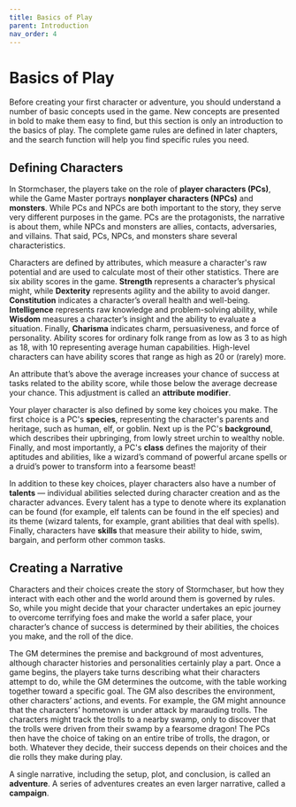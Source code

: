 ```yaml
---
title: Basics of Play
parent: Introduction
nav_order: 4
---
```


# Basics of Play
Before creating your first character or adventure, you should understand a number of basic concepts used in the game. New concepts are presented in bold to make them easy to find, but this section is only an introduction to the basics of play. The complete game rules are defined in later chapters, and the search function will help you find specific rules you need.

## Defining Characters
In Stormchaser, the players take on the role of **player characters (PCs)**, while the Game Master portrays **nonplayer characters (NPCs)** and **monsters**. While PCs and NPCs are both important to the story, they serve very different purposes in the game. PCs are the protagonists, the narrative is about them, while NPCs and monsters are allies, contacts, adversaries, and villains. That said, PCs, NPCs, and monsters share several characteristics.

Characters are defined by attributes, which measure a character's raw potential and are used to calculate most of their other statistics. There are six ability scores in the game. **Strength** represents a character’s physical might, while **Dexterity** represents agility and the ability to avoid danger. **Constitution** indicates a character’s overall health and well-being. **Intelligence** represents raw knowledge and problem-solving ability, while **Wisdom** measures a character’s insight and the ability to evaluate a situation. Finally, **Charisma** indicates charm, persuasiveness, and force of personality. Ability scores for ordinary folk range from as low as 3 to as high as 18, with 10 representing average human capabilities. High-level characters can have ability scores that range as high as 20 or (rarely) more.

An attribute that’s above the average increases your chance of success at tasks related to the ability score, while those below the average decrease your chance. This adjustment is called an **attribute modifier**.

Your player character is also defined by some key choices you make. The first choice is a PC's **species**, representing the character's parents and heritage, such as human, elf, or goblin. Next up is the PC's **background**, which describes their upbringing, from lowly street urchin to wealthy noble. Finally, and most importantly, a PC's **class** defines the majority of their aptitudes and abilities, like a wizard’s command of powerful arcane spells or a druid’s power to transform into a fearsome beast!

In addition to these key choices, player characters also have a number of **talents** — individual abilities selected during character creation and as the character advances. Every talent has a type to denote where its explanation can be found (for example, elf talents can be found in the elf species) and its theme (wizard talents, for example, grant abilities that deal with spells). Finally, characters have **skills** that measure their ability to hide, swim, bargain, and perform other common tasks.

## Creating a Narrative
Characters and their choices create the story of Stormchaser, but how they interact with each other and the world around them is governed by rules. So, while you might decide that your character undertakes an epic journey to overcome terrifying foes and make the world a safer place, your character’s chance of success is determined by their abilities, the choices you make, and the roll of the dice.

The GM determines the premise and background of most adventures, although character histories and personalities certainly play a part. Once a game begins, the players take turns describing what their characters attempt to do, while the GM determines the outcome, with the table working together toward a specific goal. The GM also describes the environment, other characters’ actions, and events. For example, the GM might announce that the characters’ hometown is under attack by marauding trolls. The characters might track the trolls to a nearby swamp, only to discover that the trolls were driven from their swamp by a fearsome dragon! The PCs then have the choice of taking on an entire tribe of trolls, the dragon, or both. Whatever they decide, their success depends on their choices and the die rolls they make during play.

A single narrative, including the setup, plot, and conclusion, is called an **adventure**. A series of adventures creates an even larger narrative, called a **campaign**.
